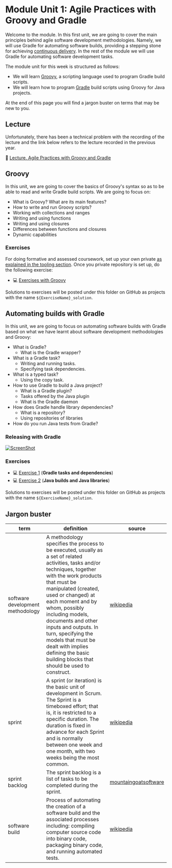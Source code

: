<link rel='stylesheet' href='web/swiss.css'/>

# Module Unit 1: Agile Practices with Groovy and Gradle

Welcome to the module. In this first unit, we are going to cover the main principles behind agile software development methodologies. Namely, we will use Gradle for automating software builds, providing a stepping stone for achieving [continuous delivery](http://martinfowler.com/bliki/ContinuousDelivery.html). In the rest of the module we will use Gradle for automating software development tasks.

The module unit for this week is structured as follows:
* We will learn [Groovy](#groovy), a scripting language used to program Gradle build scripts.
* We will learn how to program [Gradle](#automating-builds-with-gradle) build scripts using Groovy for Java projects.

At the end of this page you will find a jargon buster on terms that may be new to you.

## Lecture

Unfortunately, there has been a technical problem with the recording of the lecture and the link below refers to the lecture recorded in the previous year.

:movie_camera: [Lecture. Agile Practices with Groovy and Gradle](https://leicester.cloud.panopto.eu/Panopto/Pages/Viewer.aspx?id=ab1db355-12b8-4621-abc2-1c073347dc0a)

## Groovy

In this unit, we are going to cover the basics of Groovy's syntax so as to be able to read and write Gradle build scripts. We are going to focus on:
* What is Groovy? What are its main features?
* How to write and run Groovy scripts?
* Working with collections and ranges
* Writing and using functions
* Writing and using closures
* Differences between functions and closures
* Dynamic capabilities

### Exercises

For doing formative and assessed coursework, set up your own private [as explained in the tooling section](https://github.com/uol-inf/CO7X18-17-18/blob/master/tooling.md#setting-up-your-github-repository). Once you private repository is set up, do the following exercise:

* :computer: [Exercises with Groovy](https://github.com/uol-inf/CO7X17-16-17/blob/master/MU1_Gradle/Groovy_exercises/readme.md)

Solutions to exercises will be posted under this folder on GitHub as projects with the name `${ExerciseName}_solution`.

## Automating builds with Gradle

In this unit, we are going to focus on automating software builds with Gradle based on what we have learnt about software development methodologies and Groovy:
* What is Gradle?
  * What is the Gradle wrapper?
* What is a Gradle task?
  * Writing and running tasks.
  * Specifying task dependencies.
* What is a typed task?
  * Using the copy task.
* How to use Gradle to build a Java project?
  * What is a Gradle plugin?
  * Tasks offered by the Java plugin
  * What is the Gradle daemon
* How does Gradle handle library dependencies?
  * What is a repository?
  * Using repositories of libraries
* How do you run Java tests from Gradle?

### Releasing with Gradle

[![ScreenShot](http://img.youtube.com/vi/f-9hzWy21jo/0.jpg)](https://youtu.be/f-9hzWy21jo)

### Exercises

* :computer: [Exercise 1](https://github.com/uol-inf/CO7X17-16-17/blob/master/MU1_Gradle/Gradle_ex01/readme.md) (**Gradle tasks and dependencies**)
* :computer: [Exercise 2](https://github.com/uol-inf/CO7X17-16-17/blob/master/MU1_Gradle/Gradle_ex02/readme.md) (**Java builds and Java libraries**)

Solutions to exercises will be posted under this folder on GitHub as projects with the name `${ExerciseName}_solution`.

## Jargon buster <a name="jargon"></a>

| term  | definition | source |
|-------|------------|--------|
| software development methodology | A methodology specifies the process to be executed, usually as a set of related activities, tasks and/or techniques, together with the work products that must be manipulated (created, used or changed) at each moment and by whom, possibly including models, documents and other inputs and outputs. In turn, specifying the models that must be dealt with implies defining the basic building blocks that should be used to construct. |  [wikipedia](https://en.wikipedia.org/wiki/Software_development_process) |
| sprint | A sprint (or iteration) is the basic unit of development in Scrum. The Sprint is a timeboxed effort; that is, it is restricted to a specific duration. The duration is fixed in advance for each Sprint and is normally between one week and one month, with two weeks being the most common. | [wikipedia](https://en.wikipedia.org/wiki/Scrum_&#40;software_development&#41;#Workflow) |
| sprint backlog | The sprint backlog is a list of tasks to be completed during the sprint. | [mountaingoatsoftware](https://www.mountaingoatsoftware.com/agile/scrum/sprint-backlog) |
| software build | Process of automating the creation of a software build and the associated processes including: compiling computer source code into binary code, packaging binary code, and running automated tests. | [wikipedia](https://en.wikipedia.org/wiki/Build_automation) |



